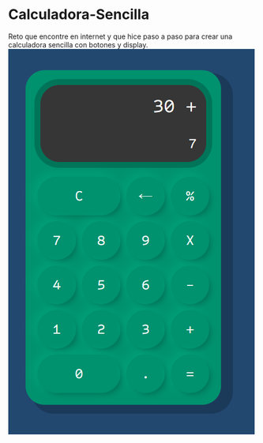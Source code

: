# Calculadora-Sencilla
Reto que encontre en internet y que hice paso a paso para crear una calculadora sencilla con botones y display.
<img src="https://github.com/GemmaClaverodelMoral/Calculadora-Sencilla/blob/main/Imagen-Calculadora.png"/>
